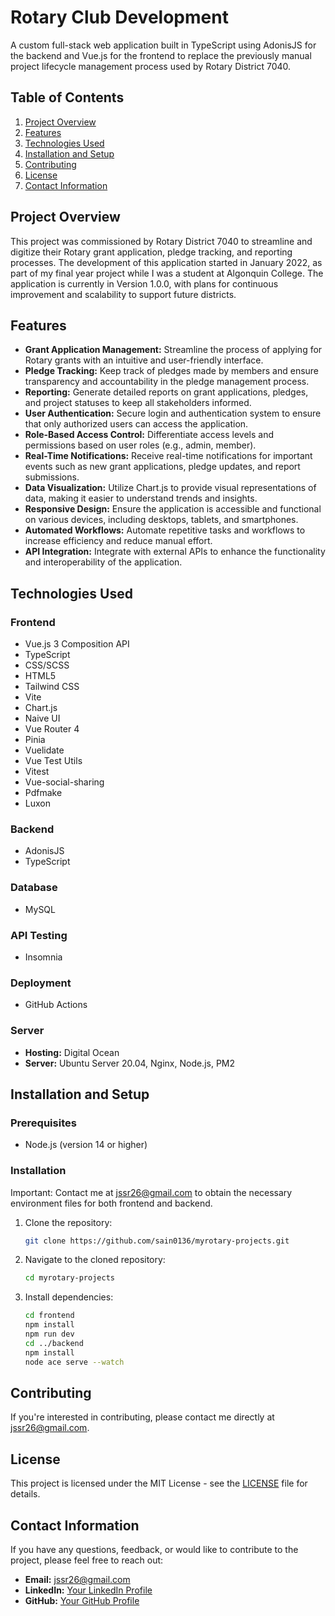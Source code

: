 # Rotary Club Development

A custom full-stack web application built in TypeScript using AdonisJS for the backend and Vue.js for the frontend to replace the previously manual project lifecycle management process used by Rotary District 7040.

## Table of Contents

1. [Project Overview](#project-overview)
2. [Features](#features)
3. [Technologies Used](#technologies-used)
4. [Installation and Setup](#installation-and-setup)
5. [Contributing](#contributing)
6. [License](#license)
7. [Contact Information](#contact-information)

## Project Overview

This project was commissioned by Rotary District 7040 to streamline and digitize their Rotary grant application, pledge tracking, and reporting processes. The development of this application started in January 2022, as part of my final year project while I was a student at Algonquin College. The application is currently in Version 1.0.0, with plans for continuous improvement and scalability to support future districts.

## Features

- **Grant Application Management:** Streamline the process of applying for Rotary grants with an intuitive and user-friendly interface.
- **Pledge Tracking:** Keep track of pledges made by members and ensure transparency and accountability in the pledge management process.
- **Reporting:** Generate detailed reports on grant applications, pledges, and project statuses to keep all stakeholders informed.
- **User Authentication:** Secure login and authentication system to ensure that only authorized users can access the application.
- **Role-Based Access Control:** Differentiate access levels and permissions based on user roles (e.g., admin, member).
- **Real-Time Notifications:** Receive real-time notifications for important events such as new grant applications, pledge updates, and report submissions.
- **Data Visualization:** Utilize Chart.js to provide visual representations of data, making it easier to understand trends and insights.
- **Responsive Design:** Ensure the application is accessible and functional on various devices, including desktops, tablets, and smartphones.
- **Automated Workflows:** Automate repetitive tasks and workflows to increase efficiency and reduce manual effort.
- **API Integration:** Integrate with external APIs to enhance the functionality and interoperability of the application.

## Technologies Used

### Frontend

- Vue.js 3 Composition API
- TypeScript
- CSS/SCSS
- HTML5
- Tailwind CSS
- Vite
- Chart.js
- Naive UI
- Vue Router 4
- Pinia
- Vuelidate
- Vue Test Utils
- Vitest
- Vue-social-sharing
- Pdfmake
- Luxon

### Backend

- AdonisJS
- TypeScript

### Database

- MySQL

### API Testing

- Insomnia

### Deployment

- GitHub Actions

### Server

- **Hosting:** Digital Ocean
- **Server:** Ubuntu Server 20.04, Nginx, Node.js, PM2

## Installation and Setup

### Prerequisites

- Node.js (version 14 or higher)

### Installation

Important: Contact me at jssr26@gmail.com to obtain the necessary environment files for both frontend and backend.

1. Clone the repository:

   ```bash
   git clone https://github.com/sain0136/myrotary-projects.git

   ```

2. Navigate to the cloned repository:

   ```bash
   cd myrotary-projects

   ```

3. Install dependencies:

   ```bash
   cd frontend
   npm install
   npm run dev
   cd ../backend
   npm install
   node ace serve --watch

   ```

## Contributing

If you're interested in contributing, please contact me directly at [jssr26@gmail.com](mailto:jssr26@gmail.com).

## License

This project is licensed under the MIT License - see the [LICENSE](LICENSE) file for details.

## Contact Information

If you have any questions, feedback, or would like to contribute to the project, please feel free to reach out:

- **Email:** [jssr26@gmail.com](mailto:jssr26@gmail.com)
- **LinkedIn:** [Your LinkedIn Profile](https://www.linkedin.com/in/sebastien-saintrose/)
- **GitHub:** [Your GitHub Profile](https://github.com/sain0136)
